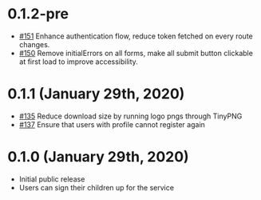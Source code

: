 # 0.1.2-pre

- [#151](https://github.com/City-of-Helsinki/kukkuu-ui/pull/151) Enhance authentication flow, reduce token fetched on every route changes.
- [#150](https://github.com/City-of-Helsinki/kukkuu-ui/pull/150) Remove initialErrors on all forms, make all submit button clickable at first load to improve accessibility.

# 0.1.1 (January 29th, 2020)

- [#135](https://github.com/City-of-Helsinki/kukkuu-ui/pull/135) Reduce download size by running logo pngs through TinyPNG
- [#137](https://github.com/City-of-Helsinki/kukkuu-ui/pull/137) Ensure that users with profile cannot register again

# 0.1.0 (January 29th, 2020)

- Initial public release
- Users can sign their children up for the service
